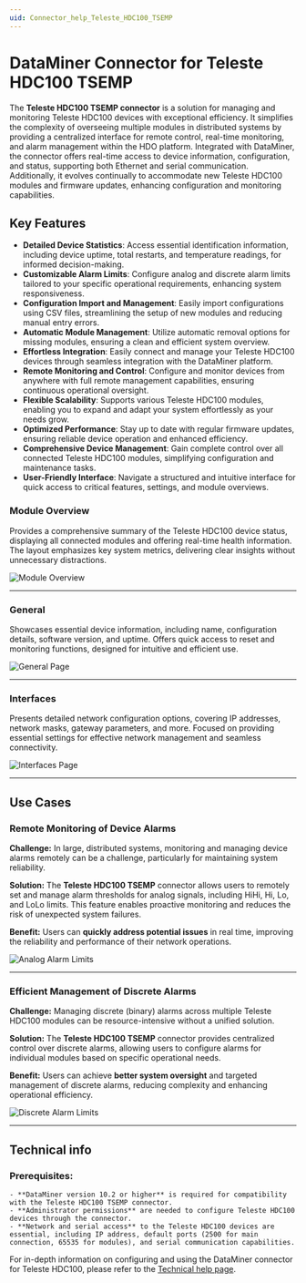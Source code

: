 ```yaml
---
uid: Connector_help_Teleste_HDC100_TSEMP
---
```


# DataMiner Connector for Teleste HDC100 TSEMP

The **Teleste HDC100 TSEMP connector** is a solution for managing and monitoring Teleste HDC100 devices with exceptional efficiency.
It simplifies the complexity of overseeing multiple modules in distributed systems by providing a centralized interface for remote control, real-time monitoring, and alarm management within the HDO platform. 
Integrated with DataMiner, the connector offers real-time access to device information, configuration, and status, supporting both Ethernet and serial communication. 
Additionally, it evolves continually to accommodate new Teleste HDC100 modules and firmware updates, enhancing configuration and monitoring capabilities.

## Key Features

- **Detailed Device Statistics**: Access essential identification information, including device uptime, total restarts, and temperature readings, for informed decision-making.
- **Customizable Alarm Limits**: Configure analog and discrete alarm limits tailored to your specific operational requirements, enhancing system responsiveness.
- **Configuration Import and Management**: Easily import configurations using CSV files, streamlining the setup of new modules and reducing manual entry errors.
- **Automatic Module Management**: Utilize automatic removal options for missing modules, ensuring a clean and efficient system overview.
- **Effortless Integration**: Easily connect and manage your Teleste HDC100 devices through seamless integration with the DataMiner platform.
- **Remote Monitoring and Control**: Configure and monitor devices from anywhere with full remote management capabilities, ensuring continuous operational oversight.
- **Flexible Scalability**: Supports various Teleste HDC100 modules, enabling you to expand and adapt your system effortlessly as your needs grow.
- **Optimized Performance**: Stay up to date with regular firmware updates, ensuring reliable device operation and enhanced efficiency.
- **Comprehensive Device Management**: Gain complete control over all connected Teleste HDC100 modules, simplifying configuration and maintenance tasks.
- **User-Friendly Interface**: Navigate a structured and intuitive interface for quick access to critical features, settings, and module overviews.

### Module Overview
Provides a comprehensive summary of the Teleste HDC100 device status, displaying all connected modules and offering real-time health information. The layout emphasizes key system metrics, delivering clear insights without unnecessary distractions.

![Module Overview](~/connector/images/TelesteHDC100ModuleOverview.png)  

---

### General
Showcases essential device information, including name, configuration details, software version, and uptime. Offers quick access to reset and monitoring functions, designed for intuitive and efficient use.

![General Page](~/connector/images/TelesteHDC100GeneralPage.png)  

---

### Interfaces
Presents detailed network configuration options, covering IP addresses, network masks, gateway parameters, and more. Focused on providing essential settings for effective network management and seamless connectivity.

![Interfaces Page](~/connector/images/TelesteHDC100InterfacesPage.png)  

---

## Use Cases

### Remote Monitoring of Device Alarms

**Challenge:** In large, distributed systems, monitoring and managing device alarms remotely can be a challenge, particularly for maintaining system reliability.

**Solution:** The **Teleste HDC100 TSEMP** connector allows users to remotely set and manage alarm thresholds for analog signals, including HiHi, Hi, Lo, and LoLo limits. This feature enables proactive monitoring and reduces the risk of unexpected system failures.

**Benefit:** Users can **quickly address potential issues** in real time, improving the reliability and performance of their network operations.

![Analog Alarm Limits](~/connector/images/TelesteHDC100MonitoringAnalogAlarmLimits.png)  

---

### Efficient Management of Discrete Alarms
**Challenge:** Managing discrete (binary) alarms across multiple Teleste HDC100 modules can be resource-intensive without a unified solution.

**Solution:** The **Teleste HDC100 TSEMP** connector provides centralized control over discrete alarms, allowing users to configure alarms for individual modules based on specific operational needs.

**Benefit:** Users can achieve **better system oversight** and targeted management of discrete alarms, reducing complexity and enhancing operational efficiency.

![Discrete Alarm Limits](~/connector/images/TelesteHDC100MonitoringDiscreteAlarms.png)  

---

## Technical info

### Prerequisites:
	- **DataMiner version 10.2 or higher** is required for compatibility with the Teleste HDC100 TSEMP connector.
	- **Administrator permissions** are needed to configure Teleste HDC100 devices through the connector.
	- **Network and serial access** to the Teleste HDC100 devices are essential, including IP address, default ports (2500 for main connection, 65535 for modules), and serial communication capabilities.

For in-depth information on configuring and using the DataMiner connector for Teleste HDC100, please refer to the [Technical help page](xref:Connector_help_Teleste_HDC100_TSEMP_Technical).

